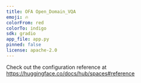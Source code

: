```yaml
---
title: OFA Open_Domain_VQA
emoji: 🔥
colorFrom: red
colorTo: indigo
sdk: gradio
app_file: app.py
pinned: false
license: apache-2.0
---
```


Check out the configuration reference at https://huggingface.co/docs/hub/spaces#reference
